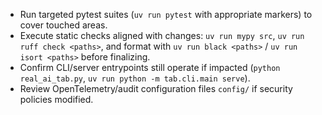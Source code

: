 - Run targeted pytest suites (`uv run pytest` with appropriate markers) to cover touched areas.
- Execute static checks aligned with changes: `uv run mypy src`, `uv run ruff check <paths>`, and format with `uv run black <paths>` / `uv run isort <paths>` before finalizing.
- Confirm CLI/server entrypoints still operate if impacted (`python real_ai_tab.py`, `uv run python -m tab.cli.main serve`).
- Review OpenTelemetry/audit configuration files `config/` if security policies modified.